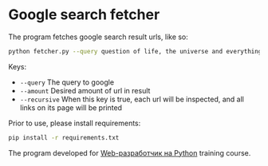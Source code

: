 # Google search fetcher

The program fetches google search result urls, like so:

```bash
python fetcher.py --query question of life, the universe and everything --amount 5 --recursive 1
```

Keys:

- `--query` The query to google
- `--amount` Desired amount of url in result
- `--recursive` When this key is true, each url will be inspected, and all links on its page will be printed

Prior to use, please install requirements:

```bash
pip install -r requirements.txt
```

The program developed for [Web-разработчик на Python](https://otus.ru/lessons/webpython/) training course.
